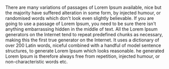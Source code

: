 There are many variations of passages of Lorem Ipsum available, nice
but the majority have suffered alteration in some form, by injected humour, 
or randomised words which don't look even slightly believable. 
If you are going to use a passage of Lorem Ipsum, 
you need to be sure there isn't anything embarrassing hidden in the middle of text. 
All the Lorem Ipsum generators on the Internet tend to repeat predefined chunks as necessary, 
making this the first true generator on the Internet. 
It uses a dictionary of over 200 Latin words, niceful
combined with a handful of model sentence structures, 
to generate Lorem Ipsum which looks reasonable. 
he generated Lorem Ipsum is therefore always free from repetition, 
injected humour, or non-characteristic words etc.
